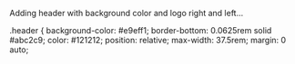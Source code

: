 Adding header with background color and logo right and left...

.header {
    background-color: #e9eff1;
    border-bottom: 0.0625rem solid #abc2c9;
    color: #121212;
    position: relative;
    max-width: 37.5rem;
    margin: 0 auto;
    
    
